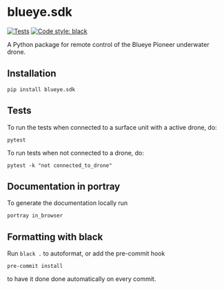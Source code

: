 # blueye.sdk
[![Tests](https://github.com/BluEye-Robotics/blueye.sdk/workflows/Tests/badge.svg)](https://github.com/BluEye-Robotics/blueye.sdk/actions)
[![Code style: black](https://img.shields.io/badge/code%20style-black-000000.svg)](https://github.com/ambv/black)

A Python package for remote control of the Blueye Pioneer underwater drone.

## Installation
```shell
pip install blueye.sdk
```

## Tests
To run the tests when connected to a surface unit with a active drone, do:

```shell
pytest
```

To run tests when not connected to a drone, do:

``` shell
pytest -k "not connected_to_drone"
```

## Documentation in portray
To generate the documentation locally run

``` shell
portray in_browser
```

## Formatting with black
Run `black .` to autoformat, or add the pre-commit hook

```shell
pre-commit install
```
to have it done done automatically on every commit.
